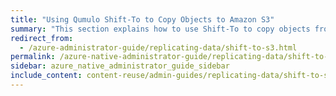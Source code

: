 ```yaml
---
title: "Using Qumulo Shift-To to Copy Objects to Amazon S3"
summary: "This section explains how to use Shift-To to copy objects from a directory in a Qumulo cluster to a folder in an Amazon Simple Storage Service (Amazon S3) bucket and how to manage Shift relationships."
redirect_from:
  - /azure-administrator-guide/replicating-data/shift-to-s3.html
permalink: /azure-native-administrator-guide/replicating-data/shift-to-s3.html
sidebar: azure_native_administrator_guide_sidebar
include_content: content-reuse/admin-guides/replicating-data/shift-to-s3.md
---
```


